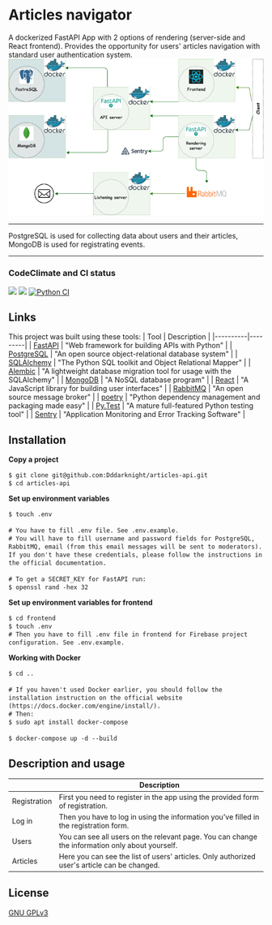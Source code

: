 # Articles navigator
A dockerized FastAPI App with 2 options of rendering (server-side and React frontend).
Provides the opportunity for users' articles navigation with standard user authentication system.
![App structure](image/app_diagram.png "App structure") 
____
PostgreSQL is used for collecting data about users and their articles, MongoDB is used for registrating events.
____

### CodeClimate and CI status
<a href="https://codeclimate.com/github/Dddarknight/articles-api/maintainability"><img src="https://api.codeclimate.com/v1/badges/9a422e0f9bb23c66c9a3/maintainability" /></a> <a href="https://codeclimate.com/github/Dddarknight/articles-api/test_coverage"><img src="https://api.codeclimate.com/v1/badges/9a422e0f9bb23c66c9a3/test_coverage" /></a> [![Python CI](https://github.com/Dddarknight/articles-api/actions/workflows/pyci.yml/badge.svg)](https://github.com/Dddarknight/articles-api/actions)

## Links
This project was built using these tools:
| Tool | Description |
|----------|---------|
| [FastAPI](https://fastapi.tiangolo.com/) | "Web framework for building APIs with Python" |
| [PostgreSQL](https://www.postgresql.org/) |  "An open source object-relational database system" |
| [SQLAlchemy](https://www.sqlalchemy.org/) |  "The Python SQL toolkit and Object Relational Mapper" |
| [Alembic](https://alembic.sqlalchemy.org/en/latest/) |  "A lightweight database migration tool for usage with the SQLAlchemy" |
| [MongoDB](https://www.mongodb.com/) |  "A NoSQL database program" |
| [React](https://reactjs.org/) |  "A JavaScript library for building user interfaces" |
| [RabbitMQ](https://www.rabbitmq.com/) | "An open source message broker" |
| [poetry](https://python-poetry.org/) |  "Python dependency management and packaging made easy" |
| [Py.Test](https://pytest.org) | "A mature full-featured Python testing tool" |
| [Sentry](https://sentry.io/welcome/) | "Application Monitoring and Error Tracking Software" |


## Installation
**Copy a project**
```
$ git clone git@github.com:Dddarknight/articles-api.git
$ cd articles-api 
```

**Set up environment variables**
``` 
$ touch .env

# You have to fill .env file. See .env.example.
# You will have to fill username and password fields for PostgreSQL, RabbitMQ, email (from this email messages will be sent to moderators). If you don't have these credentials, please follow the instructions in the official documentation.

# To get a SECRET_KEY for FastAPI run:
$ openssl rand -hex 32
```

**Set up environment variables for frontend**
```
$ cd frontend
$ touch .env
# Then you have to fill .env file in frontend for Firebase project configuration. See .env.example.
```

**Working with Docker**
```
$ cd ..

# If you haven't used Docker earlier, you should follow the installation instruction on the official website (https://docs.docker.com/engine/install/).
# Then:
$ sudo apt install docker-compose

$ docker-compose up -d --build
```

## Description and usage
|   | Description |
|----------|---------|
| Registration |  First you need to register in the app using the provided form of registration. |
| Log in | Then you have to log in using the information you've filled in the registration form. |
| Users | You can see all users on the relevant page. You can change the information only about yourself. |
| Articles | Here you can see the list of users' articles. Only authorized user's article can be changed.|

## License
[GNU GPLv3](https://choosealicense.com/licenses/gpl-3.0/)
